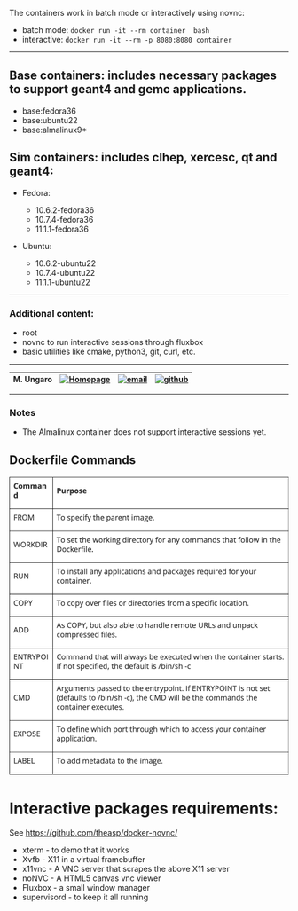 The containers work in batch mode or interactively using novnc:

* batch mode:  `docker run -it --rm container  bash`
* interactive: `docker run -it --rm -p 8080:8080 container`

---

## Base containers: includes necessary packages to support geant4 and gemc applications.

- base:fedora36
- base:ubuntu22
- base:almalinux9*
  
## Sim containers: includes clhep, xercesc, qt and geant4: 

- Fedora:
  - 10.6.2-fedora36
  - 10.7.4-fedora36
  - 11.1.1-fedora36


- Ubuntu:
  - 10.6.2-ubuntu22
  - 10.7.4-ubuntu22
  - 11.1.1-ubuntu22

---


### Additional content:

- root
- novnc to run interactive sessions through fluxbox
- basic utilities like cmake, python3, git, curl, etc.

---



| M. Ungaro |   [![Homepage](https://cdn3.iconfinder.com/data/icons/feather-5/24/home-64.png)](https://maureeungaro.github.io/home/)   |        [![email](https://cdn4.iconfinder.com/data/icons/aiga-symbol-signs/439/aiga_mail-64.png)](mailto:ungaro@jlab.org)         | [![github](https://cdn4.iconfinder.com/data/icons/ionicons/512/icon-social-github-64.png)](https://github.com/maureeungaro)  | 
|:---------:|:------------------------------------------------------------------------------------------------------------------------:|:--------------------------------------------------------------------------------------------------------------------------------:|:----------------------------------------------------------------------------------------------------------------------------:|


---

### Notes

- The Almalinux container does not support interactive sessions yet.


## Dockerfile Commands

![Alt dockerfile commands](dockerfile-commands.png?raw=true "dockerfile commands")


# Interactive packages requirements:

See https://github.com/theasp/docker-novnc/

- xterm - to demo that it works
- Xvfb - X11 in a virtual framebuffer
- x11vnc - A VNC server that scrapes the above X11 server
- noNVC - A HTML5 canvas vnc viewer
- Fluxbox - a small window manager
- supervisord - to keep it all running